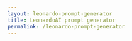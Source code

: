 ```yaml
---
layout: leonardo-prompt-generator
title: LeonardoAI prompt generator 
permalink: /leonardo-prompt-generator
---
```



